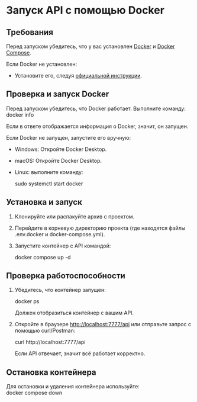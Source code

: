 # Запуск API с помощью Docker

## Требования  
Перед запуском убедитесь, что у вас установлен [Docker](https://www.docker.com/) и [Docker Compose](https://docs.docker.com/compose/).  

Если Docker не установлен:  
- Установите его, следуя [официальной инструкции](https://docs.docker.com/get-docker/).  

## Проверка и запуск Docker  

Перед запуском убедитесь, что Docker работает. Выполните команду:  
docker info
  
Если в ответе отображается информация о Docker, значит, он запущен.  

Если Docker не запущен, запустите его вручную:  
- Windows: Откройте Docker Desktop.  
- macOS: Откройте Docker Desktop.  
- Linux: выполните команду:  
  
  sudo systemctl start docker
  

## Установка и запуск  

1. Клонируйте или распакуйте архив с проектом.  
2. Перейдите в корневую директорию проекта (где находятся файлы .env.docker и docker-compose.yml).  
3. Запустите контейнер с API командой:  
   
   docker compose up -d
   
   
## Проверка работоспособности  

1. Убедитесь, что контейнер запущен:  
   
   docker ps
   
   Должен отобразиться контейнер с вашим API.  

2. Откройте в браузере [http://localhost:7777/api](http://localhost:7777/api) или отправьте запрос с помощью curl/Postman:  
   
   curl http://localhost:7777/api
   
   Если API отвечает, значит всё работает корректно.  

## Остановка контейнера  
Для остановки и удаления контейнера используйте:  
docker compose down